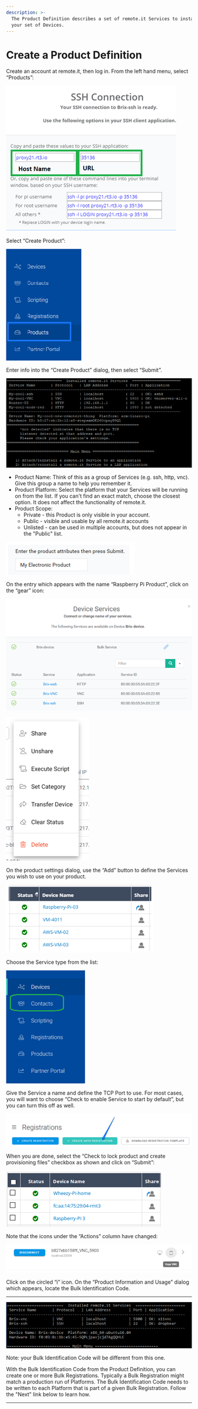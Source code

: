 ```yaml
---
description: >-
  The Product Definition describes a set of remote.it Services to install on
  your set of Devices.
---
```


# Create a Product Definition

Create an account at remote.it, then log in.  From the left hand menu, select “Products”:

![](../../.gitbook/assets/image%20%2898%29.png)

Select “Create Product”:

![](../../.gitbook/assets/image%20%2874%29.png)

Enter info into the “Create Product” dialog, then select “Submit”.

![](../../.gitbook/assets/image%20%28148%29.png)

* Product Name: Think of this as a group of Services \(e.g. ssh, http, vnc\).  Give this group a name to help you remember it.
* Product Platform: Select the platform that your Services will be running on from the list.  If you can't find an exact match, choose the closest option.  It does not affect the functionality of remote.it.
* Product Scope: 
  * Private - this Product is only visible in your account.
  * Public - visible and usable by all remote.it accounts
  * Unlisted - can be used in multiple accounts, but does not appear in the "Public" list.

![](../../.gitbook/assets/image%20%28415%29.png)

On the entry which appears with the name “Raspberry Pi Product”, click on the “gear” icon:

![](../../.gitbook/assets/image%20%2872%29.png)

![](../../.gitbook/assets/image%20%28270%29.png)

On the product settings dialog, use the “Add” button to define the Services you wish to use on your product.  

![](../../.gitbook/assets/image%20%28329%29.png)

Choose the Service type from the list:

![](../../.gitbook/assets/image%20%28392%29.png)

Give the Service a name and define the TCP Port to use.  For most cases, you will want to choose “Check to enable Service to start by default”, but you can turn this off as well.

![](../../.gitbook/assets/image%20%28413%29.png)

When you are done, select the “Check to lock product and create provisioning files” checkbox as shown and click on “Submit”:

![](../../.gitbook/assets/image%20%28314%29.png)

Note that the icons under the “Actions” column have changed:

![](../../.gitbook/assets/image%20%28451%29.png)

Click on the circled “i” icon.  On the “Product Information and Usage” dialog which appears, locate the Bulk Identification Code.  
****

![](../../.gitbook/assets/image%20%28319%29.png)

Note: your Bulk Identification Code will be different from this one.  

With the Bulk Identification Code from the Product Definition, you can create one or more Bulk Registrations.  Typically a Bulk Registration might match a production run of Platforms.  The Bulk Identification Code needs to be written to each Platform that is part of a given Bulk Registration.  Follow the "Next" link below to learn how.  
****

